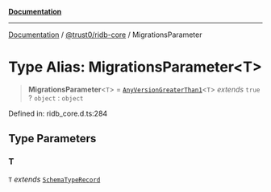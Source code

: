 [**Documentation**](../../../README.md)

***

[Documentation](../../../README.md) / [@trust0/ridb-core](../README.md) / MigrationsParameter

# Type Alias: MigrationsParameter\<T\>

> **MigrationsParameter**\<`T`\> = [`AnyVersionGreaterThan1`](AnyVersionGreaterThan1.md)\<`T`\> *extends* `true` ? `object` : `object`

Defined in: ridb\_core.d.ts:284

## Type Parameters

### T

`T` *extends* [`SchemaTypeRecord`](SchemaTypeRecord.md)
